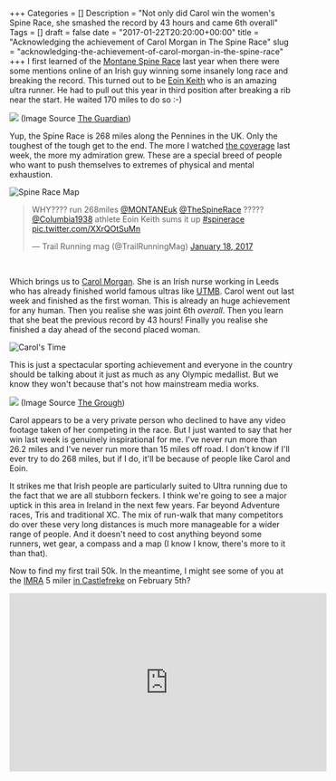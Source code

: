 +++
Categories = []
Description = "Not only did Carol win the women's Spine Race, she smashed the record by 43 hours and came 6th overall"
Tags = []
draft = false
date = "2017-01-22T20:20:00+00:00"
title = "Acknowledging the achievement of Carol Morgan in The Spine Race"
slug = "acknowledging-the-achievement-of-carol-morgan-in-the-spine-race"
+++
I first learned of the [Montane Spine Race](http://thespinerace.com/) last year when there were some mentions online of an Irish guy winning some insanely long race and breaking the record. This turned out to be [Eoin Keith](https://eoinkeith.wordpress.com/) who is an amazing ultra runner. He had to pull out this year in third position after breaking a rib near the start. He waited 170 miles to do so :-)

[<img src="https://d1tidq54inel9p.cloudfront.net/wp-content/uploads/2017/01/5760.jpg">](https://www.theguardian.com/lifeandstyle/the-running-blog/picture/2017/jan/20/picture-of-the-day-britains-most-brutal-race/)
(Image Source [The Guardian](https://www.theguardian.com/lifeandstyle/the-running-blog/picture/2017/jan/20/picture-of-the-day-britains-most-brutal-race/))
&nbsp;

Yup, the Spine Race is 268 miles along the Pennines in the UK. Only the toughest of the tough get to the end. The more I watched [the coverage](https://www.facebook.com/TheSpineRace/) last week, the more my admiration grew. These are a special breed of people who want to push themselves to extremes of physical and mental exhaustion.

![Spine Race Map](https://d1tidq54inel9p.cloudfront.net/wp-content/uploads/2017/01/854e58_76398849d08f408faec9e5f890cfc31f.gif)

<blockquote class="twitter-video" data-lang="en"><p lang="en" dir="ltr">WHY???? run 268miles <a href="https://twitter.com/MONTANEuk">@MONTANEuk</a> <a href="https://twitter.com/TheSpineRace">@TheSpineRace</a> ????? <a href="https://twitter.com/Columbia1938">@Columbia1938</a> athlete Eoin Keith sums it up <a href="https://twitter.com/hashtag/spinerace?src=hash">#spinerace</a> <a href="https://t.co/XXrQOtSuMn">pic.twitter.com/XXrQOtSuMn</a></p>&mdash; Trail Running mag (@TrailRunningMag) <a href="https://twitter.com/TrailRunningMag/status/821737289474834432">January 18, 2017</a></blockquote>
<script async src="//platform.twitter.com/widgets.js" charset="utf-8"></script>
&nbsp;

Which brings us to [Carol Morgan](http://www.grough.co.uk/magazine/2017/01/20/carol-morgan-smashes-record-by-43-hours-to-take-womens-title-in-spine-race). She is an Irish nurse working in Leeds who has already finished world famous ultras like [UTMB](http://utmbmontblanc.com/en/). Carol went out last week and finished as the first woman. This is already an huge achievement for any human. Then you realise she was joint 6th *overall*. Then you learn that she beat the previous record by 43 hours! Finally you realise she finished a day ahead of the second placed woman.

![Carol's Time](https://d1tidq54inel9p.cloudfront.net/wp-content/uploads/2017/01/spine_race_carol_morgan.jpg)

This is just a spectacular sporting achievement and everyone in the country should be talking about it just as much as any Olympic medallist. But we know they won't because that's not how mainstream media works.

[<img src="https://d1tidq54inel9p.cloudfront.net/wp-content/uploads/2017/01/The-Spine-2017-White-Hill-Carol-Morgan-1024x682.jpg">](http://www.grough.co.uk/magazine/2017/01/20/carol-morgan-smashes-record-by-43-hours-to-take-womens-title-in-spine-race)
(Image Source [The Grough](http://www.grough.co.uk/magazine/2017/01/20/carol-morgan-smashes-record-by-43-hours-to-take-womens-title-in-spine-race))
&nbsp;

Carol appears to be a very private person who declined to have any video footage taken of her competing in the race. But I just wanted to say that her win last week is genuinely inspirational for me. I've never run more than 26.2 miles and I've never run more than 15 miles off road. I don't know if I'll ever try to do 268 miles, but if I do, it'll be because of people like Carol and Eoin.

It strikes me that Irish people are particularly suited to Ultra running due to the fact that we are all stubborn feckers. I think we're going to see a major uptick in this area in Ireland in the next few years. Far beyond Adventure races, Tris and traditional XC. The mix of run-walk that many competitors  do over these very long distances is much more manageable for a wider range of people. And it doesn't need to cost anything beyond some runners, wet gear, a compass and a map (I know I know, there's more to it than that).

Now to find my first trail 50k. In the meantime, I might see some of you at the [IMRA](https://www.imra.ie/events/) 5 miler [in Castlefreke](https://www.imra.ie/events/view/id/1477) on February 5th?

<iframe src="https://www.facebook.com/plugins/video.php?href=https%3A%2F%2Fwww.facebook.com%2FTheSpineRace%2Fvideos%2F1296747880412904%2F&show_text=0&width=560" width="560" height="315" style="border:none;overflow:hidden" scrolling="no" frameborder="0" allowTransparency="true" allowFullScreen="true"></iframe>
